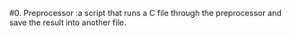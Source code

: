 #0. Preprocessor :a script that runs a C file through the preprocessor and save the result into another file.
